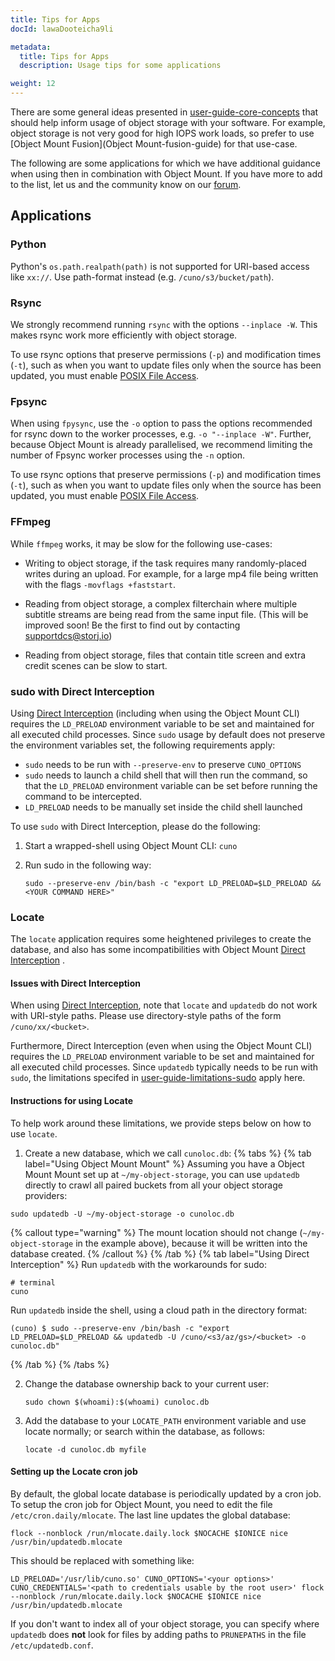 ```yaml
---
title: Tips for Apps
docId: lawaDooteicha9li

metadata:
  title: Tips for Apps
  description: Usage tips for some applications

weight: 12    
---
```


There are some general ideas presented in [user-guide-core-concepts](../user-guides/core-concepts) that should help inform usage of object storage with your software. For example, object storage is not very good for high IOPS work loads, so prefer to use [Object Mount Fusion](Object Mount-fusion-guide) for that use-case.

The following are some applications for which we have additional guidance when using then in combination with Object Mount. If you have more to add to the list, let us and the community know on our [forum](https://forum.storj.io).

## Applications

### Python

Python's `os.path.realpath(path)` is not supported for URI-based access like `xx://`. Use path-format instead (e.g. `/cuno/s3/bucket/path`).

### Rsync

We strongly recommend running `rsync` with the options `--inplace -W`. This makes rsync work more efficiently with object storage.

To use rsync options that preserve permissions (`-p`) and modification times (`-t`), such as when you want to update files only when the source has been updated, you must enable [POSIX File Access](../getting-started/configuration-modes#posix-file-access).

### Fpsync

When using `fpysync`, use the `-o` option to pass the options recommended for rsync down to the worker processes, e.g. `-o "--inplace -W"`. Further, because Object Mount is already parallelised, we recommend limiting the number of Fpsync worker processes using the `-n` option.

To use rsync options that preserve permissions (`-p`) and modification times (`-t`), such as when you want to update files only when the source has been updated, you must enable [POSIX File Access](../getting-started/configuration-modes#posix-file-access).

### FFmpeg

While ``ffmpeg`` works, it may be slow for the following use-cases:

- Writing to object storage, if the task requires many randomly-placed writes during an upload. For example, for a large mp4 file being written with the flags ``-movflags +faststart``.

- Reading from object storage, a complex filterchain where multiple subtitle streams are being read from the same input file. (This will be improved soon! Be the first to find out by contacting [supportdcs@storj.io](mailto:supportdcs@storj.io>))

- Reading from object storage, files that contain title screen and extra credit scenes can be slow to start.

### sudo with Direct Interception

Using [Direct Interception](../user-guides/basic#direct-interception-with-object-mount-cli) (including when using the Object Mount CLI) requires the `LD_PRELOAD` environment variable to be set and maintained for all executed child processes. Since `sudo` usage by default does not preserve the environment variables set, the following requirements apply:

- `sudo` needs to be run with `--preserve-env` to preserve `CUNO_OPTIONS`
- `sudo` needs to launch a child shell that will then run the command, so that the `LD_PRELOAD` environment variable can be set before running the command to be intercepted.
- `LD_PRELOAD` needs to be manually set inside the child shell launched

To use `sudo` with Direct Interception, please do the following:

1. Start a wrapped-shell using Object Mount CLI: `cuno`

2. Run sudo in the following way:

   ```console
   sudo --preserve-env /bin/bash -c "export LD_PRELOAD=$LD_PRELOAD && <YOUR COMMAND HERE>"
   ```

### Locate

The `locate` application requires some heightened privileges to create the database, and also has some incompatibilities with Object Mount [Direct Interception](../user-guides/basic#direct-interception-with-object-mount-cli) .

#### Issues with Direct Interception

When using [Direct Interception](../user-guides/basic#direct-interception-with-object-mount-cli), note that `locate` and `updatedb` do not work with URI-style paths. Please use directory-style paths of the form `/cuno/xx/<bucket>`.

Furthermore, Direct Interception (even when using the Object Mount CLI) requires the `LD_PRELOAD` environment variable to be set and maintained for all executed child processes. Since `updatedb` typically needs to be run with `sudo`, the limitations specifed in [user-guide-limitations-sudo](#sudo-with-direct-interception) apply here.

#### Instructions for using Locate

To help work around these limitations, we provide steps below on how to use `locate`.

1. Create a new database, which we call `cunoloc.db`:
{% tabs %}
{% tab label="Using Object Mount Mount" %}
Assuming you have a Object Mount Mount set up at ``~/my-object-storage``, you can use ``updatedb`` directly to crawl all paired buckets from all your object storage providers:
```console
sudo updatedb -U ~/my-object-storage -o cunoloc.db
```
{% callout type="warning"  %}
The mount location should not change (``~/my-object-storage`` in the example above), because it will be written into the database created.
{% /callout %}
{% /tab %}
{% tab label="Using Direct Interception" %}
 Run ``updatedb`` with the workarounds for sudo:
 ```shell
 # terminal
 cuno
 ```
 
 Run ``updatedb`` inside the shell, using a cloud path in the directory format:
```console
(cuno) $ sudo --preserve-env /bin/bash -c "export LD_PRELOAD=$LD_PRELOAD && updatedb -U /cuno/<s3/az/gs>/<bucket> -o cunoloc.db"
```
{% /tab %}
{% /tabs %}

2. Change the database ownership back to your current user:

   ```console
   sudo chown $(whoami):$(whoami) cunoloc.db
   ```

3. Add the database to your `LOCATE_PATH` environment variable and use locate normally; or search within the database, as follows:

   ```console
   locate -d cunoloc.db myfile
   ```

#### Setting up the Locate cron job

By default, the global locate database is periodically updated by a cron job. To setup the cron job for Object Mount, you need to edit the file `/etc/cron.daily/mlocate`. The last line updates the global database:

```console
flock --nonblock /run/mlocate.daily.lock $NOCACHE $IONICE nice /usr/bin/updatedb.mlocate
```

This should be replaced with something like:

```console
LD_PRELOAD='/usr/lib/cuno.so' CUNO_OPTIONS='<your options>' CUNO_CREDENTIALS='<path to credentials usable by the root user>' flock --nonblock /run/mlocate.daily.lock $NOCACHE $IONICE nice /usr/bin/updatedb.mlocate
```

If you don't want to index all of your object storage, you can specify where `updatedb` does **not** look for files by adding paths to `PRUNEPATHS` in the file `/etc/updatedb.conf`.
